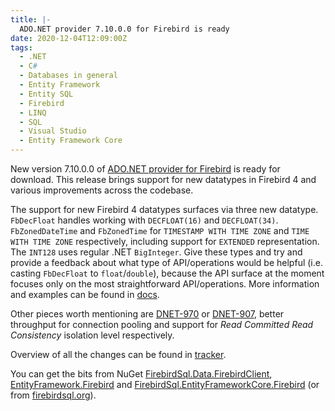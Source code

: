 ```yaml
---
title: |-
  ADO.NET provider 7.10.0.0 for Firebird is ready
date: 2020-12-04T12:09:00Z
tags:
  - .NET
  - C#
  - Databases in general
  - Entity Framework
  - Entity SQL
  - Firebird
  - LINQ
  - SQL
  - Visual Studio
  - Entity Framework Core
---
```

New version 7.10.0.0 of [ADO.NET provider for Firebird][1] is ready for download. This release brings support for new datatypes in Firebird 4 and various improvements across the codebase. 

<!-- excerpt -->

The support for new Firebird 4 datatypes surfaces via three new datatype. `FbDecFloat` handles working with `DECFLOAT(16)` and `DECFLOAT(34)`. `FbZonedDateTime` and `FbZonedTime` for `TIMESTAMP WITH TIME ZONE` and `TIME WITH TIME ZONE` respectively, including support for `EXTENDED` representation. The `INT128` uses regular .NET `BigInteger`. Give these types and try and provide a feedback about what type of API/operations would be helpful (i.e. casting `FbDecFloat` to `float`/`double`), because the API surface at the moment focuses only on the most straightforward API/operations. More information and examples can be found in [docs][6]. 

Other pieces worth mentioning are [DNET-970][7] or [DNET-907][8], better throughput for connection pooling and support for _Read Committed Read Consistency_ isolation level respectively.

Overview of all the changes can be found in [tracker][5].

You can get the bits from NuGet [FirebirdSql.Data.FirebirdClient][2], [EntityFramework.Firebird][3] and [FirebirdSql.EntityFrameworkCore.Firebird][4] (or from [firebirdsql.org][1]).

[1]: http://www.firebirdsql.org/en/net-provider/
[2]: http://www.nuget.org/packages/FirebirdSql.Data.FirebirdClient/
[3]: http://www.nuget.org/packages/EntityFramework.Firebird/
[4]: http://www.nuget.org/packages/FirebirdSql.EntityFrameworkCore.Firebird/
[5]: http://tracker.firebirdsql.org/browse/DNET/fixforversion/10920
[6]: https://github.com/FirebirdSQL/NETProvider/tree/master/Provider/docs
[7]: http://tracker.firebirdsql.org/browse/DNET-970
[8]: http://tracker.firebirdsql.org/browse/DNET-907
